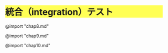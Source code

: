 <style>
    html {
        counter-reset: chapter 2;
    }
    h1{
        counter-reset: sub-chapter 7;
        background-color: #ffff55;
    }
</style>

# 統合（integration）テスト

@import "chap8.md"

<div style="page-break-before:always"></div>

@import "chap9.md"

<div style="page-break-before:always"></div>

@import "chap10.md"
